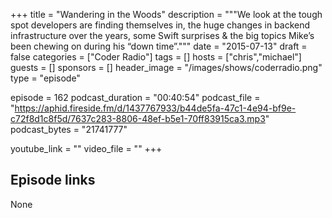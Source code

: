 +++
title = "Wandering in the Woods"
description = """We look at the tough spot developers are finding themselves in, the huge changes in backend infrastructure over the years, some Swift surprises & the big topics Mike’s been chewing on during his “down time”."""
date = "2015-07-13"
draft = false
categories = ["Coder Radio"]
tags = []
hosts = ["chris","michael"]
guests = []
sponsors = []
header_image = "/images/shows/coderradio.png"
type = "episode"

episode = 162
podcast_duration = "00:40:54"
podcast_file = "https://aphid.fireside.fm/d/1437767933/b44de5fa-47c1-4e94-bf9e-c72f8d1c8f5d/7637c283-8806-48ef-b5e1-70ff83915ca3.mp3"
podcast_bytes = "21741777"

youtube_link = ""
video_file = ""
+++

## Episode links

None

